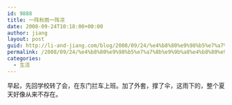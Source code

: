 ```yaml
---
id: 9888
title: 一阵秋雨一阵凉
date: 2008-09-24T10:18:00+00:00
author: jiang
layout: post
guid: http://li-and-jiang.com/blog/2008/09/24/%e4%b8%80%e9%98%b5%e7%a7%8b%e9%9b%a8%e4%b8%80%e9%98%b5%e5%87%89/
permalink: /2008/09/24/%e4%b8%80%e9%98%b5%e7%a7%8b%e9%9b%a8%e4%b8%80%e9%98%b5%e5%87%89/
categories:
  - 生活
---
```

<font face="Arial">早起，先回学校转了会，在东门拦车上班。加了外套，撑了伞，这雨下的，整个夏天好像从来不存在。</font>